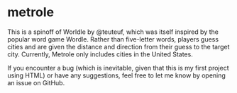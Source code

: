 # metrole

This is a spinoff of Worldle by @teuteuf, which was itself inspired by the popular word game Wordle. Rather than five-letter words, players guess cities and are given the distance and direction from their guess to the target city. Currently, Metrole only includes cities in the United States. 

If you encounter a bug (which is inevitable, given that this is my first project using HTML) or have any suggestions, feel free to let me know by opening an issue on GitHub. 
